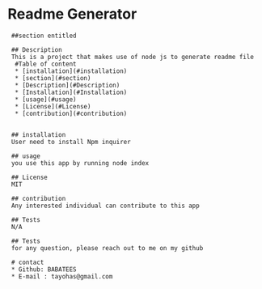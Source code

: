 #  Readme Generator
    
     ##section entitled
      
     ## Description
     This is a project that makes use of node js to generate readme file
      #Table of content
      * [installation](#installation)
      * [section](#section)
      * [Description](#Description)
      * [Installation](#Installation)
      * [usage](#usage)
      * [License](#License)
      * [contribution](#contribution)
    
    
     ## installation
     User need to install Npm inquirer
    
     ## usage
     you use this app by running node index
    
     ## License
     MIT
    
     ## contribution
     Any interested individual can contribute to this app
    
     ## Tests
     N/A
    
     ## Tests
     for any question, please reach out to me on my github
    
     # contact
     * Github: BABATEES
     * E-mail : tayohas@gmail.com